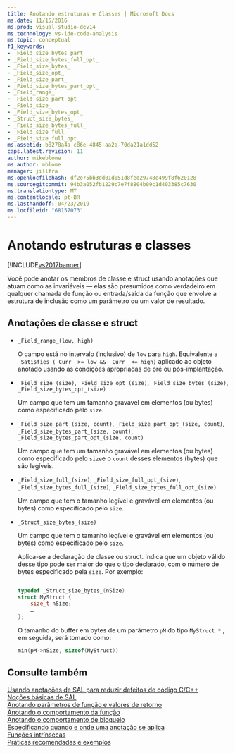 ```yaml
---
title: Anotando estruturas e Classes | Microsoft Docs
ms.date: 11/15/2016
ms.prod: visual-studio-dev14
ms.technology: vs-ide-code-analysis
ms.topic: conceptual
f1_keywords:
- _Field_size_bytes_part_
- _Field_size_bytes_full_opt_
- _Field_size_bytes_
- _Field_size_opt_
- _Field_size_part_
- _Field_size_bytes_part_opt_
- _Field_range_
- _Field_size_part_opt_
- _Field_size_
- _Field_size_bytes_opt_
- _Struct_size_bytes_
- _Field_size_bytes_full_
- _Field_size_full_
- _Field_size_full_opt_
ms.assetid: b8278a4a-c86e-4845-aa2a-70da21a1dd52
caps.latest.revision: 11
author: mikeblome
ms.author: mblome
manager: jillfra
ms.openlocfilehash: df2e75bb3dd01d051d8fed29748e499f8f620128
ms.sourcegitcommit: 94b3a052fb1229c7e7f8804b09c1d403385c7630
ms.translationtype: MT
ms.contentlocale: pt-BR
ms.lasthandoff: 04/23/2019
ms.locfileid: "68157073"
---
```

# <a name="annotating-structs-and-classes"></a>Anotando estruturas e classes
[!INCLUDE[vs2017banner](../includes/vs2017banner.md)]

Você pode anotar os membros de classe e struct usando anotações que atuam como as invariáveis — elas são presumidos como verdadeiro em qualquer chamada de função ou entrada/saída da função que envolve a estrutura de inclusão como um parâmetro ou um valor de resultado.  
  
## <a name="struct-and-class-annotations"></a>Anotações de classe e struct  
  
- `_Field_range_(low, high)`  
  
     O campo está no intervalo (inclusivo) de `low` para `high`.  Equivalente a `_Satisfies_(_Curr_ >= low && _Curr_ <= high)` aplicado ao objeto anotado usando as condições apropriadas de pré ou pós-implantação.  
  
- `_Field_size_(size)`, `_Field_size_opt_(size)`, `_Field_size_bytes_(size)`, `_Field_size_bytes_opt_(size)`  
  
     Um campo que tem um tamanho gravável em elementos (ou bytes) como especificado pelo `size`.  
  
- `_Field_size_part_(size, count)`, `_Field_size_part_opt_(size, count)`,         `_Field_size_bytes_part_(size, count)`, `_Field_size_bytes_part_opt_(size, count)`  
  
     Um campo que tem um tamanho gravável em elementos (ou bytes) como especificado pelo `size`e o `count` desses elementos (bytes) que são legíveis.  
  
- `_Field_size_full_(size)`, `_Field_size_full_opt_(size)`, `_Field_size_bytes_full_(size)`, `_Field_size_bytes_full_opt_(size)`  
  
     Um campo que tem o tamanho legível e gravável em elementos (ou bytes) como especificado pelo `size`.  
  
- `_Struct_size_bytes_(size)`  
  
     Um campo que tem o tamanho legível e gravável em elementos (ou bytes) como especificado pelo `size`.  
  
     Aplica-se a declaração de classe ou struct.  Indica que um objeto válido desse tipo pode ser maior do que o tipo declarado, com o número de bytes especificado pela `size`.  Por exemplo:  
  
    ```cpp  
  
    typedef _Struct_size_bytes_(nSize)  
    struct MyStruct {  
        size_t nSize;  
        …  
    };  
  
    ```  
  
     O tamanho do buffer em bytes de um parâmetro `pM` do tipo `MyStruct *` , em seguida, será tomado como:  
  
    ```cpp  
    min(pM->nSize, sizeof(MyStruct))  
    ```  
  
## <a name="see-also"></a>Consulte também  
 [Usando anotações de SAL para reduzir defeitos de código C/C++](../code-quality/using-sal-annotations-to-reduce-c-cpp-code-defects.md)   
 [Noções básicas de SAL](../code-quality/understanding-sal.md)   
 [Anotando parâmetros de função e valores de retorno](../code-quality/annotating-function-parameters-and-return-values.md)   
 [Anotando o comportamento da função](../code-quality/annotating-function-behavior.md)   
 [Anotando o comportamento de bloqueio](../code-quality/annotating-locking-behavior.md)   
 [Especificando quando e onde uma anotação se aplica](../code-quality/specifying-when-and-where-an-annotation-applies.md)   
 [Funções intrínsecas](../code-quality/intrinsic-functions.md)   
 [Práticas recomendadas e exemplos](../code-quality/best-practices-and-examples-sal.md)
